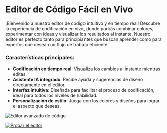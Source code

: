 # Editor de Código Fácil en Vivo

¡Bienvenido a nuestro editor de código intuitivo y en tiempo real! Descubre la experiencia de codificación en vivo, donde podrás combinar colores, experimentar con ideas y visualizar los resultados al instante. Nuestro editor es perfecto tanto para principiantes que buscan aprender como para expertos que desean un flujo de trabajo eficiente.

### Características principales:
- **Codificación en tiempo real**: Visualiza los cambios al instante mientras editas.
- **Asistente IA integrado**: Recibe ayuda y sugerencias de diseño directamente en el editor.
- **Interfaz intuitiva**: Diseñada para facilitar el proceso de codificación, ideal para todos los niveles de habilidad.
- **Personalización de estilo**: Juega con los colores y diseños para lograr el aspecto que deseas.

![Editor avanzado de código](https://www.webcincodev.com/blog/wp-content/uploads/2024/11/FireShot-Capture-005-WebCincoDev-Editor-de-Codigo-Avanzado-www.webcincodev.com_.png)

[![Probar el editor](https://img.shields.io/badge/Probar%20el%20editor-Visítanos-blue?style=for-the-badge)](https://www.webcincodev.com/edicode/)

